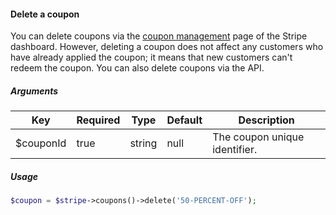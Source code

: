 #### Delete a coupon

You can delete coupons via the [coupon management](https://dashboard.stripe.com/coupons) page of the Stripe dashboard. However, deleting a coupon does not affect any customers who have already applied the coupon; it means that new customers can't redeem the coupon. You can also delete coupons via the API.

##### Arguments

<table>
    <thead>
        <th>Key</th>
        <th>Required</th>
        <th>Type</th>
        <th>Default</th>
        <th>Description</th>
    </thead>
    <tbody>
        <tr>
            <td>$couponId</td>
            <td>true</td>
            <td>string</td>
            <td>null</td>
            <td>The coupon unique identifier.</td>
        </tr>
    </tbody>
</table>

##### Usage

```php
$coupon = $stripe->coupons()->delete('50-PERCENT-OFF');
```
